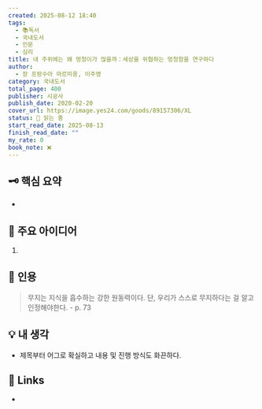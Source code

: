 ```yaml
---
created: 2025-08-12 18:40
tags:
  - 📚독서
  - 국내도서
  - 인문
  - 심리
title: 내 주위에는 왜 멍청이가 많을까：세상을 위협하는 멍청함을 연구하다
author:
  - 장 프랑수아 마르미옹, 이주영
category: 국내도서
total_page: 400
publisher: 시공사
publish_date: 2020-02-20
cover_url: https://image.yes24.com/goods/89157306/XL
status: 📖 읽는 중
start_read_date: 2025-08-13
finish_read_date: ""
my_rate: 0
book_note: ❌
---
```



## 🗝 핵심 요약

- 

  

## 📝 주요 아이디어

1. 

  

## 📌 인용

> 무지는 지식을 흡수하는 강한 원동력이다.
> 단, 우리가 스스로 무지하다는 걸 알고 인정해야한다.    - p. 73


## 💡 내 생각

- 제목부터 어그로 확실하고 내용 및 진행 방식도 화끈하다. 
  

## 🔗 Links

- 
